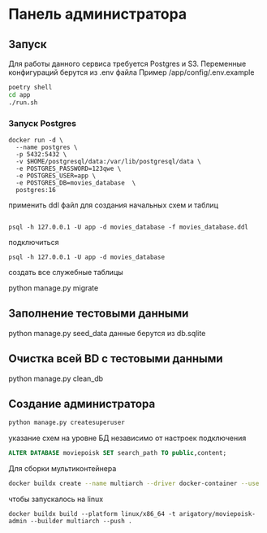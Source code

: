 # Панель администратора

## Запуск

Для работы данного сервиса требуется Postgres и S3. Переменные конфигураций берутся из .env файла
Пример /app/config/.env.example

```bash
poetry shell
cd app
./run.sh
```

### Запуск Postgres
```
docker run -d \
  --name postgres \
  -p 5432:5432 \
  -v $HOME/postgresql/data:/var/lib/postgresql/data \
  -e POSTGRES_PASSWORD=123qwe \
  -e POSTGRES_USER=app \
  -e POSTGRES_DB=movies_database  \
  postgres:16
```

применить ddl файл для создания начальных схем и таблиц
```

psql -h 127.0.0.1 -U app -d movies_database -f movies_database.ddl
```

подключиться
```
psql -h 127.0.0.1 -U app -d movies_database
```

создать все служебные таблицы

python manage.py migrate

## Заполнение тестовыми данными

python manage.py seed_data
данные берутся из db.sqlite

## Очистка всей BD с тестовыми данными

python manage.py clean_db

## Создание администратора

```bash
python manage.py createsuperuser
```


указание схем на уровне БД независимо от настроек подключения

```sql
ALTER DATABASE moviepoisk SET search_path TO public,content;
```

Для сборки мультиконтейнера

```bash
docker buildx create --name multiarch --driver docker-container --use
```

чтобы запускалось на linux

`docker buildx build --platform linux/x86_64 -t arigatory/moviepoisk-admin --builder multiarch --push .`